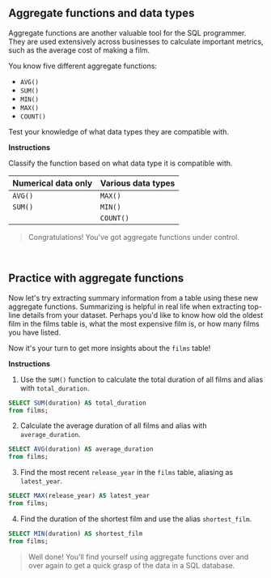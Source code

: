 ## Aggregate functions and data types
Aggregate functions are another valuable tool for the SQL programmer. They are used extensively across businesses to calculate important metrics, such as the average cost of making a film.

You know five different aggregate functions:

- `AVG()`
- `SUM()`
- `MIN()`
- `MAX()`
- `COUNT()`

Test your knowledge of what data types they are compatible with.

**Instructions**

Classify the function based on what data type it is compatible with.

| Numerical data only | Various data types |
| ------------------- | ------------------ |
| `AVG()` | `MAX()` |
| `SUM()` | `MIN()` |
|  | `COUNT()` |

> Congratulations! You've got aggregate functions under control.

<br>

## Practice with aggregate functions
Now let's try extracting summary information from a table using these new aggregate functions. Summarizing is helpful in real life when extracting top-line details from your dataset. Perhaps you'd like to know how old the oldest film in the films table is, what the most expensive film is, or how many films you have listed.

Now it's your turn to get more insights about the `films` table!

**Instructions**

1. Use the `SUM()` function to calculate the total duration of all films and alias with `total_duration`.

``` sql 
SELECT SUM(duration) AS total_duration
from films;
```

2. Calculate the average duration of all films and alias with `average_duration`.

``` sql 
SELECT AVG(duration) AS average_duration
from films;
```

3. Find the most recent `release_year` in the `films` table, aliasing as `latest_year`.

``` sql 
SELECT MAX(release_year) AS latest_year
from films;
```

4. Find the duration of the shortest film and use the alias `shortest_film`.

``` sql 
SELECT MIN(duration) AS shortest_film
from films;
```

> Well done! You'll find yourself using aggregate functions over and over again to get a quick grasp of the data in a SQL database.

<br>

## 